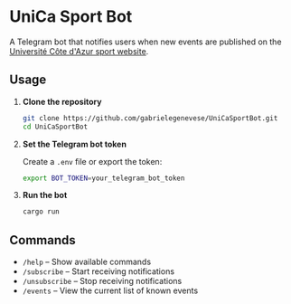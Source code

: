 # UniCa Sport Bot

A Telegram bot that notifies users when new events are published on the
[Université Côte d'Azur sport website](https://sport.univ-cotedazur.fr/fr/).

## Usage

1. **Clone the repository**

   ```bash
   git clone https://github.com/gabrielegenevese/UniCaSportBot.git
   cd UniCaSportBot
   ```

2. **Set the Telegram bot token**

   Create a `.env` file or export the token:

   ```bash
   export BOT_TOKEN=your_telegram_bot_token
   ```

3. **Run the bot**

   ```bash
   cargo run
   ```

## Commands

- `/help` – Show available commands
- `/subscribe` – Start receiving notifications
- `/unsubscribe` – Stop receiving notifications
- `/events` – View the current list of known events
